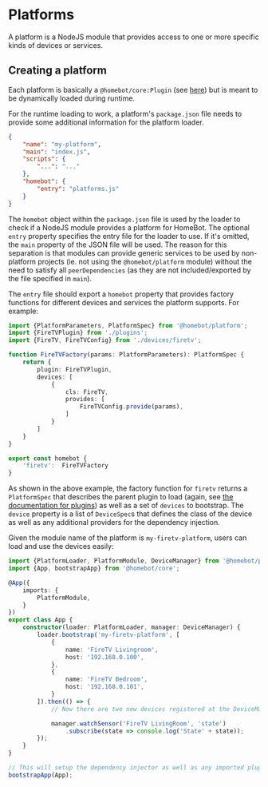 # Platforms

A platform is a NodeJS module that provides access to one or more specific kinds of devices or services. 

## Creating a platform

Each platform is basically a `@homebot/core:Plugin` (see [here](toto)) but is meant
to be dynamically loaded during runtime. 

For the runtime loading to work, a platform's `package.json` file needs to provide some additional
information for the platform loader. 

```json
{
    "name": "my-platform",
    "main": "index.js",
    "scripts": {
        "...": "..."
    },
    "homebot": {
        "entry": "platforms.js"
    }
}
```

The `homebot` object within the `package.json` file is used by the loader to check if a NodeJS module
provides a platform for HomeBot. 
The optional `entry` property specifies the entry file for the loader to use. If it's omitted, the `main` property of the JSON file will be used. The reason for this separation is that modules can provide generic services to be used by non-platform projects (ie. not using the `@homebot/platform` module) without the need to satisfy all `peerDependencies` (as they are not included/exported by the file specified in `main`).

The `entry` file should export a `homebot` property that provides factory functions for different devices and services the platform supports. For example: 

```typescript
import {PlatformParameters, PlatformSpec} from '@homebot/platform';
import {FireTVPlugin} from './plugins';
import {FireTV, FireTVConfig} from './devices/firetv';

function FireTVFactory(params: PlatformParameters): PlatformSpec {
    return {
        plugin: FireTVPlugin,
        devices: [
            {
                cls: FireTV,
                provides: [
                    FireTVConfig.provide(params),
                ]
            }
        ]
    }
}

export const homebot {
    'firetv':  FireTVFactory
}
```

As shown in the above example, the factory function for `firetv` returns a `PlatformSpec` that describes the parent plugin to load (again, see [the documentation for plugins](todo)) as well as a set of `devices` to bootstrap. The `device` property is a list of `DeviceSpec`s that defines the class of the device as well as any additional providers for the dependency injection.

Given the module name of the platform is `my-firetv-platform`, users can load and use the devices easily:

```typescript
import {PlatformLoader, PlatformModule, DeviceManager} from '@homebot/platform';
import {App, bootstrapApp} from '@homebot/core';

@App({
    imports: {
        PlatformModule,
    }
})
export class App {
    constructor(loader: PlatformLoader, manager: DeviceManager) {
        loader.bootstrap('my-firetv-platform', [
            {
                name: 'FireTV Livingroom',
                host: '192.168.0.100',
            },
            {
                name: 'FireTV Bedroom',
                host: '192.168.0.101',
            }
        ]).then(() => {
            // Now there are two new devices registered at the DeviceManager

            manager.watchSensor('FireTV LivingRoom', 'state')
                .subscribe(state => console.log('State' + state));
        });
    }
}

// This will setup the dependency injector as well as any imported plugins (ie. in this example the PlatformModule)
bootstrapApp(App);

```